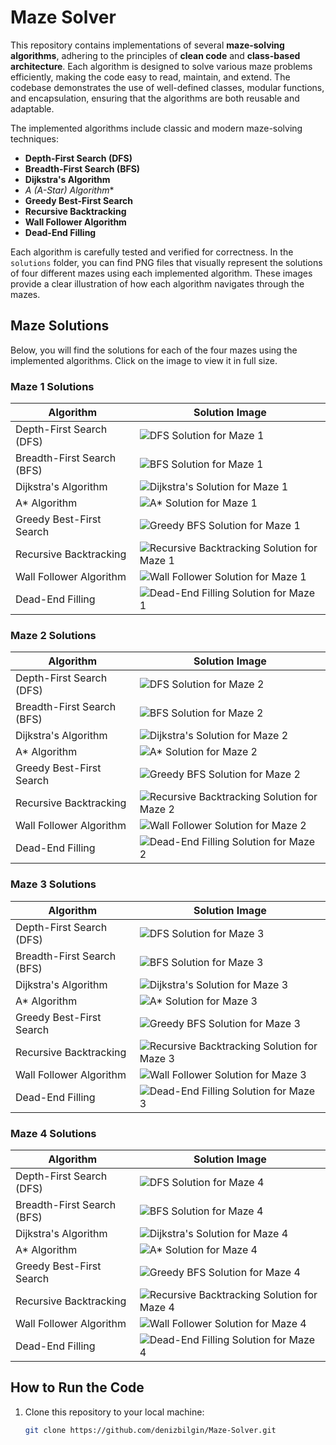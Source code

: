 # Maze Solver

This repository contains implementations of several **maze-solving algorithms**, adhering to the principles of **clean code** and **class-based architecture**. Each algorithm is designed to solve various maze problems efficiently, making the code easy to read, maintain, and extend. The codebase demonstrates the use of well-defined classes, modular functions, and encapsulation, ensuring that the algorithms are both reusable and adaptable.

The implemented algorithms include classic and modern maze-solving techniques:

- **Depth-First Search (DFS)**
- **Breadth-First Search (BFS)**
- **Dijkstra's Algorithm**
- **A* (A-Star) Algorithm**
- **Greedy Best-First Search**
- **Recursive Backtracking**
- **Wall Follower Algorithm**
- **Dead-End Filling**

Each algorithm is carefully tested and verified for correctness. In the `solutions` folder, you can find PNG files that visually represent the solutions of four different mazes using each implemented algorithm. These images provide a clear illustration of how each algorithm navigates through the mazes.

## Maze Solutions

Below, you will find the solutions for each of the four mazes using the implemented algorithms. Click on the image to view it in full size.

### Maze 1 Solutions

| Algorithm | Solution Image |
|-----------|----------------|
| Depth-First Search (DFS) | ![DFS Solution for Maze 1](solutions/maze1_dfs.png) |
| Breadth-First Search (BFS) | ![BFS Solution for Maze 1](solutions/maze1_bfs.png) |
| Dijkstra's Algorithm | ![Dijkstra's Solution for Maze 1](solutions/maze1_dijkstra.png) |
| A* Algorithm | ![A* Solution for Maze 1](solutions/maze1_a_star.png) |
| Greedy Best-First Search | ![Greedy BFS Solution for Maze 1](solutions/maze1_greedy.png) |
| Recursive Backtracking | ![Recursive Backtracking Solution for Maze 1](solutions/maze1_recursive.png) |
| Wall Follower Algorithm | ![Wall Follower Solution for Maze 1](solutions/maze1_wall_follower.png) |
| Dead-End Filling | ![Dead-End Filling Solution for Maze 1](solutions/maze1_dead_end_filling.png) |

### Maze 2 Solutions

| Algorithm | Solution Image |
|-----------|----------------|
| Depth-First Search (DFS) | ![DFS Solution for Maze 2](solutions/maze2_dfs.png) |
| Breadth-First Search (BFS) | ![BFS Solution for Maze 2](solutions/maze2_bfs.png) |
| Dijkstra's Algorithm | ![Dijkstra's Solution for Maze 2](solutions/maze2_dijkstra.png) |
| A* Algorithm | ![A* Solution for Maze 2](solutions/maze2_a_star.png) |
| Greedy Best-First Search | ![Greedy BFS Solution for Maze 2](solutions/maze2_greedy.png) |
| Recursive Backtracking | ![Recursive Backtracking Solution for Maze 2](solutions/maze2_recursive.png) |
| Wall Follower Algorithm | ![Wall Follower Solution for Maze 2](solutions/maze2_wall_follower.png) |
| Dead-End Filling | ![Dead-End Filling Solution for Maze 2](solutions/maze2_dead_end_filling.png) |

### Maze 3 Solutions

| Algorithm | Solution Image |
|-----------|----------------|
| Depth-First Search (DFS) | ![DFS Solution for Maze 3](solutions/maze3_dfs.png) |
| Breadth-First Search (BFS) | ![BFS Solution for Maze 3](solutions/maze3_bfs.png) |
| Dijkstra's Algorithm | ![Dijkstra's Solution for Maze 3](solutions/maze3_dijkstra.png) |
| A* Algorithm | ![A* Solution for Maze 3](solutions/maze3_a_star.png) |
| Greedy Best-First Search | ![Greedy BFS Solution for Maze 3](solutions/maze3_greedy.png) |
| Recursive Backtracking | ![Recursive Backtracking Solution for Maze 3](solutions/maze3_recursive.png) |
| Wall Follower Algorithm | ![Wall Follower Solution for Maze 3](solutions/maze3_wall_follower.png) |
| Dead-End Filling | ![Dead-End Filling Solution for Maze 3](solutions/maze3_dead_end_filling.png) |

### Maze 4 Solutions

| Algorithm | Solution Image |
|-----------|----------------|
| Depth-First Search (DFS) | ![DFS Solution for Maze 4](solutions/maze4_dfs.png) |
| Breadth-First Search (BFS) | ![BFS Solution for Maze 4](solutions/maze4_bfs.png) |
| Dijkstra's Algorithm | ![Dijkstra's Solution for Maze 4](solutions/maze4_dijkstra.png) |
| A* Algorithm | ![A* Solution for Maze 4](solutions/maze4_a_star.png) |
| Greedy Best-First Search | ![Greedy BFS Solution for Maze 4](solutions/maze4_greedy.png) |
| Recursive Backtracking | ![Recursive Backtracking Solution for Maze 4](solutions/maze4_recursive.png) |
| Wall Follower Algorithm | ![Wall Follower Solution for Maze 4](solutions/maze4_wall_follower.png) |
| Dead-End Filling | ![Dead-End Filling Solution for Maze 4](solutions/maze4_dead_end_filling.png) |

## How to Run the Code

1. Clone this repository to your local machine:
   ```bash
   git clone https://github.com/denizbilgin/Maze-Solver.git
